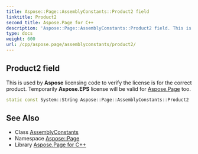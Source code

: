 ```yaml
---
title: Aspose::Page::AssemblyConstants::Product2 field
linktitle: Product2
second_title: Aspose.Page for C++
description: 'Aspose::Page::AssemblyConstants::Product2 field. This is used by Aspose licensing code to verify the license is for the correct product. Temporarily Aspose.EPS license will be valid for Aspose.Page too in C++.'
type: docs
weight: 600
url: /cpp/aspose.page/assemblyconstants/product2/
---
```

## Product2 field


This is used by **Aspose** licensing code to verify the license is for the correct product. Temporarily **Aspose.EPS** license will be valid for [Aspose.Page](../../) too.

```cpp
static const System::String Aspose::Page::AssemblyConstants::Product2
```

## See Also

* Class [AssemblyConstants](../)
* Namespace [Aspose::Page](../../)
* Library [Aspose.Page for C++](../../../)
